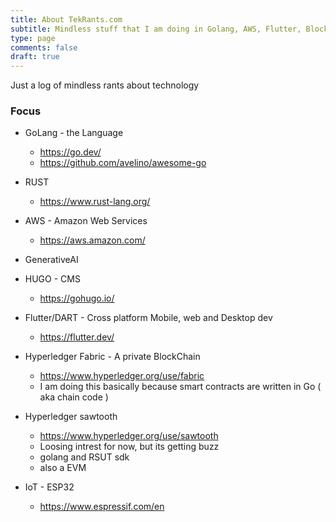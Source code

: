 ```yaml
---
title: About TekRants.com
subtitle: Mindless stuff that I am doing in Golang, AWS, Flutter, BlockChain and IoT ESP32..  and assorted other stuff
type: page
comments: false
draft: true
---
```



Just a log of mindless rants about technology


### Focus
- GoLang - the Language
    - https://go.dev/
    - https://github.com/avelino/awesome-go

- RUST
    - https://www.rust-lang.org/

- AWS - Amazon Web Services
    - https://aws.amazon.com/

- GenerativeAI

- HUGO - CMS
    -  https://gohugo.io/

- Flutter/DART - Cross platform Mobile, web and Desktop dev
    -  https://flutter.dev/

- Hyperledger Fabric - A private BlockChain
    - https://www.hyperledger.org/use/fabric
    - I am doing this basically because smart contracts are written in Go ( aka chain code )

- Hyperledger sawtooth
    - https://www.hyperledger.org/use/sawtooth
    - Loosing intrest for now, but its getting buzz
    - golang and RSUT sdk
    - also a EVM

- IoT - ESP32
    - https://www.espressif.com/en

